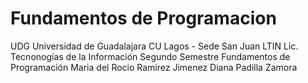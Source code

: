 # Fundamentos de Programacion

UDG
Universidad de Guadalajara
CU Lagos - Sede San Juan 
LTIN
Lic. Tecnonogías de la Información 
Segundo Semestre
Fundamentos de Programación 
Maria del Rocio Ramirez Jimenez
Diana Padilla Zamora
